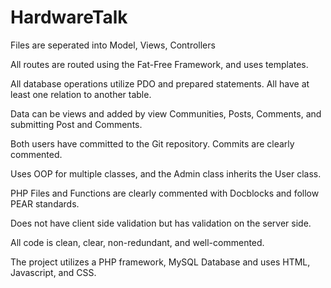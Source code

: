# HardwareTalk

Files are seperated into Model, Views, Controllers

All routes are routed using the Fat-Free Framework, and uses templates.

All database operations utilize PDO and prepared statements. All have at least one relation to another table.

Data can be views and added by view Communities, Posts, Comments, and submitting Post and Comments.

Both users have committed to the Git repository. Commits are clearly commented.

Uses OOP for multiple classes, and the Admin class inherits the User class.

PHP Files and Functions are clearly commented with Docblocks and follow PEAR standards.

Does not have client side validation but has validation on the server side.

All code is clean, clear, non-redundant, and well-commented. 

The project utilizes a PHP framework, MySQL Database and uses HTML, Javascript, and CSS.

